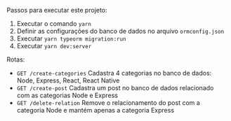 Passos para executar este projeto:

1. Executar o comando `yarn`
2. Definir as configurações do banco de dados no arquivo `ormconfig.json`
3. Executar `yarn typeorm migration:run`
4. Executar `yarn dev:server`

Rotas:

* `GET /create-categories` Cadastra 4 categorias no banco de dados: Node, Express, React, React Native
* `GET /create-post` Cadastra um post no banco de dados relacionado com as categorias Node e Express
* `GET /delete-relation` Remove o relacionamento do post com a categoria Node e mantém apenas a categoria Express
